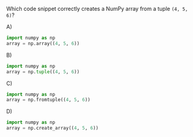 Which code snippet correctly creates a NumPy array from a tuple `(4, 5, 6)`?

A) 
```python
import numpy as np
array = np.array((4, 5, 6))
```

B) 
```python
import numpy as np
array = np.tuple((4, 5, 6))
```

C) 
```python
import numpy as np
array = np.fromtuple((4, 5, 6))
```

D) 
```python
import numpy as np
array = np.create_array((4, 5, 6))
```

<!-- Answer: A) -->